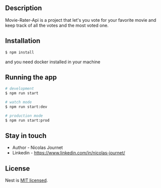 ## Description

Movie-Rater-Api is a project that let's you vote for your favorite movie and keep track of all the votes and the most voted one.

## Installation

```bash
$ npm install
```
and you need docker installed in your machine

## Running the app

```bash
# development
$ npm run start

# watch mode
$ npm run start:dev

# production mode
$ npm run start:prod
```

## Stay in touch

- Author - Nicolas Journet
- Linkedin - https://www.linkedin.com/in/nicolas-journet/

## License

Nest is [MIT licensed](LICENSE).
